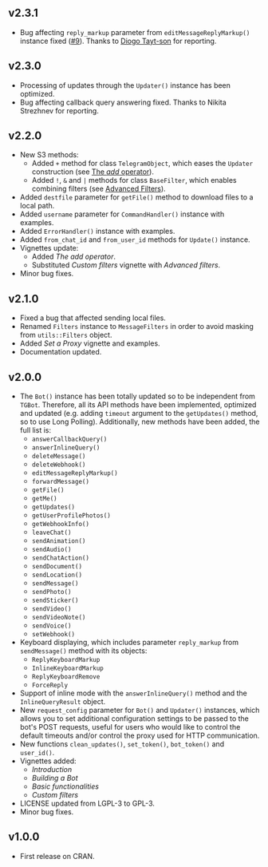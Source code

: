 
## v2.3.1

- Bug affecting `reply_markup` parameter from `editMessageReplyMarkup()` instance fixed ([#9](https://github.com/ebeneditos/telegram.bot/issues/9)). Thanks to [Diogo Tayt-son](hhttps://github.com/dtaytson) for reporting.

## v2.3.0

- Processing of updates through the `Updater()` instance has been optimized.
- Bug affecting callback query answering fixed. Thanks to Nikita Strezhnev for reporting.

## v2.2.0

- New S3 methods:
  - Added `+` method for class `TelegramObject`, which eases the `Updater` construction (see [The *add* operator](https://github.com/ebeneditos/telegram.bot/wiki/The-add-operator)).
  - Added `!`, `&` and `|` methods for class `BaseFilter`, which enables combining filters (see [Advanced Filters](https://github.com/ebeneditos/telegram.bot/wiki/Advanced-Filters)).
- Added `destfile` parameter for `getFile()` method to download files to a local path.
- Added `username` parameter for `CommandHandler()` instance with examples.
- Added `ErrorHandler()` instance with examples.
- Added `from_chat_id` and `from_user_id` methods for `Update()` instance.
- Vignettes update:
  - Added *The add operator*.
  - Substituted *Custom filters* vignette with *Advanced filters*.
- Minor bug fixes.

## v2.1.0

- Fixed a bug that affected sending local files.
- Renamed `Filters` instance to `MessageFilters` in order to avoid masking from `utils::Filters` object.
- Added *Set a Proxy* vignette and examples.
- Documentation updated.

## v2.0.0

- The `Bot()` instance has been totally updated so to be independent from `TGBot`. Therefore, all its API methods have been implemented, optimized and updated (e.g. adding `timeout` argument  to the `getUpdates()` method, so to use Long Polling). Additionally, new methods have been added, the full list is:
    - `answerCallbackQuery()`
    - `answerInlineQuery()`
    - `deleteMessage()`
    - `deleteWebhook()`
    - `editMessageReplyMarkup()`
    - `forwardMessage()`
    - `getFile()`
    - `getMe()`
    - `getUpdates()`
    - `getUserProfilePhotos()`
    - `getWebhookInfo()`
    - `leaveChat()`
    - `sendAnimation()`
    - `sendAudio()`
    - `sendChatAction()`
    - `sendDocument()`
    - `sendLocation()`
    - `sendMessage()`
    - `sendPhoto()`
    - `sendSticker()`
    - `sendVideo()`
    - `sendVideoNote()`
    - `sendVoice()`
    - `setWebhook()`
- Keyboard displaying, which includes parameter `reply_markup` from `sendMessage()` method with its objects:
    - `ReplyKeyboardMarkup`
    - `InlineKeyboardMarkup`
    - `ReplyKeyboardRemove`
    - `ForceReply`
- Support of inline mode with the `answerInlineQuery()` method and the `InlineQueryResult` object.
- New `request_config` parameter for `Bot()` and `Updater()` instances, which allows you to set additional configuration settings to be passed to the bot's POST requests, useful for users who would like to control the default timeouts and/or control the proxy used for HTTP communication.
- New functions `clean_updates()`, `set_token()`, `bot_token()` and `user_id()`.
- Vignettes added:
    - *Introduction*
    - *Building a Bot*
    - *Basic functionalities*
    - *Custom filters*
- LICENSE updated from LGPL-3 to GPL-3.
- Minor bug fixes.

## v1.0.0

- First release on CRAN.
